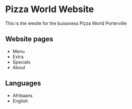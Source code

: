 # Pizza World Website

This is the wesite for the buissness
Pizza World Porterville

## Website pages

- Menu
- Extra
- Specials
- About

## Languages

- Afrikaans
- English
